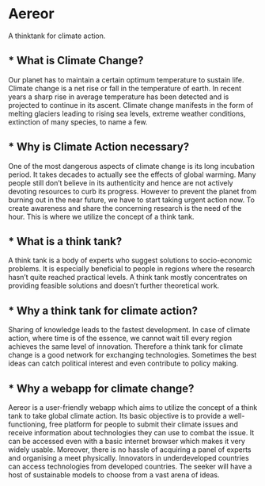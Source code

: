 # Aereor

A thinktank for climate action.

## * What is Climate Change?

Our planet has to maintain a certain optimum temperature to sustain life. Climate change is a net rise or fall in the temperature of earth. In recent years a sharp rise in average temperature has been detected and is projected to continue in its ascent. Climate change manifests in the form of melting glaciers leading to rising sea levels, extreme weather conditions, extinction of many species, to name a few.


## * Why is Climate Action necessary?

One of the most dangerous aspects of climate change is its long incubation period. It takes decades to actually see the effects of global warming. Many people still don’t believe in its authenticity and hence are not actively devoting resources to curb its progress. However to prevent the planet from burning out in the near future, we have to start taking urgent action now. To create awareness and share the concerning research is the need of the hour. This is where we utilize the concept of a think tank.


## * What is a think tank?

A think tank is a body of experts who suggest solutions to socio-economic problems. It is especially beneficial to people in regions where the research hasn’t quite reached practical levels. A think tank mostly concentrates on providing feasible solutions and doesn’t further theoretical work. 


## * Why a think tank for climate action?

Sharing of knowledge leads to the fastest development. In case of climate action, where time is of the essence, we cannot wait till every region achieves the same level of innovation. Therefore a think tank for climate change is a good network for exchanging technologies. Sometimes the best ideas can catch political interest and even contribute to policy making. 


## * Why a webapp for climate change?

Aereor is a user-friendly webapp which aims to utilize the concept of a think tank to take global climate action. Its basic objective is to provide a well-functioning, free platform for people to submit their climate issues and receive information about technologies they can use to combat the issue. It can be accessed even with a basic internet browser which makes it very widely usable. Moreover, there is no hassle of acquiring a panel of experts and organising a meet physically. Innovators in underdeveloped countries can access technologies from developed countries. The seeker will have a host of sustainable models to choose from a vast arena of ideas. 

